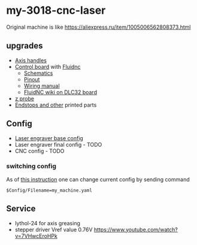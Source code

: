# my-3018-cnc-laser

Original machine is like https://aliexpress.ru/item/1005006562808373.html

## upgrades

- [Axis handles](https://aliexpress.ru/item/32958606282.html)
- [Control board](https://aliexpress.ru/item/1005003183498253.html) with [Fluidnc](http://wiki.fluidnc.com/)
  - [Schematics](https://github.com/makerbase-mks/MKS-DLC32/blob/main/MKS-DLC32-main/hardware/MKS%20DLC32%20V2.1_003/MKS%20DLC32%20V2.1_003%20PIN.pdf)
  - [Pinout](https://github.com/makerbase-mks/MKS-DLC32/blob/main/MKS-DLC32-main/hardware/MKS%20DLC32%20V2.1_003/MKS%20DLC32%20V2.1_003%20PIN.pdf)
  - [Wiring manual](https://github.com/makerbase-mks/MKS-DLC32/blob/main/MKS-DLC32-main/doc/DLC32%20wiring%20manual.pdf)
  - [FluidNC wiki on DLC32 board](http://wiki.fluidnc.com/en/hardware/3rd-party/MKS_DLC32)
- [z probe](https://aliexpress.ru/item/1005005754638114.html?)
- [Endstops and other](https://www.thingiverse.com/thing:2796202) printed parts

## Config

- [Laser engraver base config](https://github.com/bdring/fluidnc-config-files/blob/main/official/MKS_DLC32_v21_laser.yaml)
- Laser engraver final config - TODO
- CNC config - TODO

### switching config
As of [this instruction](http://wiki.fluidnc.com/en/config/overview)
one can change current config by sending command

```
$Config/Filename=my_machine.yaml
```

## Service

- lythol-24 for axis greasing
- stepper driver Vref value 0.76V https://www.youtube.com/watch?v=7VHwcEroHPk

